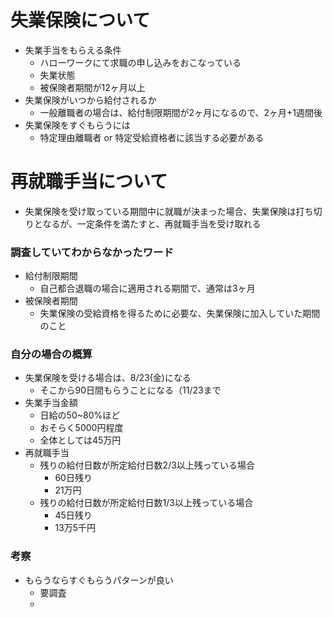 # 失業保険について

- 失業手当をもらえる条件
  - ハローワークにて求職の申し込みをおこなっている
  - 失業状態
  - 被保険者期間が12ヶ月以上
- 失業保険がいつから給付されるか
  - 一般離職者の場合は、給付制限期間が2ヶ月になるので、2ヶ月+1週間後
- 失業保険をすぐもらうには
  - 特定理由離職者 or 特定受給資格者に該当する必要がある

# 再就職手当について
- 失業保険を受け取っている期間中に就職が決まった場合、失業保険は打ち切りとなるが、一定条件を満たすと、再就職手当を受け取れる

### 調査していてわからなかったワード
- 給付制限期間
  - 自己都合退職の場合に適用される期間で、通常は3ヶ月
- 被保険者期間
  - 失業保険の受給資格を得るために必要な、失業保険に加入していた期間のこと

### 自分の場合の概算
- 失業保険を受ける場合は、8/23(金)になる
  - そこから90日間もらうことになる（11/23まで
- 失業手当金額
  - 日給の50~80%ほど
  - おそらく5000円程度
  - 全体としては45万円
- 再就職手当
  - 残りの給付日数が所定給付日数2/3以上残っている場合
    - 60日残り
    - 21万円
  - 残りの給付日数が所定給付日数1/3以上残っている場合
    - 45日残り
    - 13万5千円

### 考察

- もらうならすぐもらうパターンが良い
  - 要調査
  - 

